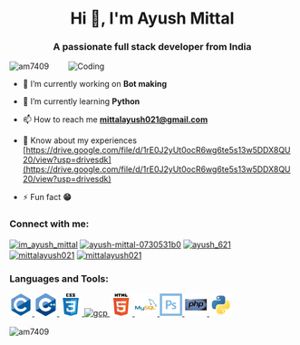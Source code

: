
<h1 align="center">Hi 👋, I'm Ayush Mittal</h1>
<h3 align="center">A passionate full stack developer from India</h3>
<img align="right" alt="Coding" width="400" src="https://user-images.githubusercontent.com/55389276/140866485-8fb1c876-9a8f-4d6a-98dc-08c4981eaf70.gif">
<p align="left"> <img src="https://komarev.com/ghpvc/?username=am7409&label=Profile%20views&color=0e75b6&style=flat" alt="am7409" /> </p>

- 🔭 I’m currently working on **Bot making**

- 🌱 I’m currently learning **Python**

- 📫 How to reach me **mittalayush021@gmail.com**

- 📄 Know about my experiences [https://drive.google.com/file/d/1rE0J2yUt0ocR6wg6te5s13w5DDX8QU20/view?usp=drivesdk](https://drive.google.com/file/d/1rE0J2yUt0ocR6wg6te5s13w5DDX8QU20/view?usp=drivesdk)

- ⚡ Fun fact **😁**

<h3 align="left">Connect with me:</h3>
<p align="left">
<a href="https://twitter.com/im_ayush_mittal" target="blank"><img align="center" src="https://raw.githubusercontent.com/rahuldkjain/github-profile-readme-generator/master/src/images/icons/Social/twitter.svg" alt="im_ayush_mittal" height="30" width="40" /></a>
  <a href="https://linkedin.com/in/ayush-mittal-0730531b0" target="blank"><img align="center" src="https://raw.githubusercontent.com/rahuldkjain/github-profile-readme-generator/master/src/images/icons/Social/linked-in-alt.svg" alt="ayush-mittal-0730531b0" height="30" width="40" /></a>
<a href="https://www.codechef.com/users/ayush_621" target="blank"><img align="center" src="https://cdn.jsdelivr.net/npm/simple-icons@3.1.0/icons/codechef.svg" alt="ayush_621" height="30" width="40" /></a>
<a href="https://www.leetcode.com/mittalayush021" target="blank"><img align="center" src="https://raw.githubusercontent.com/rahuldkjain/github-profile-readme-generator/master/src/images/icons/Social/leet-code.svg" alt="mittalayush021" height="30" width="40" /></a>
<a href="https://auth.geeksforgeeks.org/user/mittalayush021" target="blank"><img align="center" src="https://raw.githubusercontent.com/rahuldkjain/github-profile-readme-generator/master/src/images/icons/Social/geeks-for-geeks.svg" alt="mittalayush021" height="30" width="40" /></a>
</p>

<h3 align="left">Languages and Tools:</h3>
<p align="left"> <a href="https://www.cprogramming.com/" target="_blank" rel="noreferrer"> <img src="https://raw.githubusercontent.com/devicons/devicon/master/icons/c/c-original.svg" alt="c" width="40" height="40"/> </a> <a href="https://www.w3schools.com/cpp/" target="_blank" rel="noreferrer"> <img src="https://raw.githubusercontent.com/devicons/devicon/master/icons/cplusplus/cplusplus-original.svg" alt="cplusplus" width="40" height="40"/> </a> <a href="https://www.w3schools.com/css/" target="_blank" rel="noreferrer"> <img src="https://raw.githubusercontent.com/devicons/devicon/master/icons/css3/css3-original-wordmark.svg" alt="css3" width="40" height="40"/> </a> <a href="https://cloud.google.com" target="_blank" rel="noreferrer"> <img src="https://www.vectorlogo.zone/logos/google_cloud/google_cloud-icon.svg" alt="gcp" width="40" height="40"/> </a> <a href="https://www.w3.org/html/" target="_blank" rel="noreferrer"> <img src="https://raw.githubusercontent.com/devicons/devicon/master/icons/html5/html5-original-wordmark.svg" alt="html5" width="40" height="40"/> </a> <a href="https://www.mysql.com/" target="_blank" rel="noreferrer"> <img src="https://raw.githubusercontent.com/devicons/devicon/master/icons/mysql/mysql-original-wordmark.svg" alt="mysql" width="40" height="40"/> </a> <a href="https://www.photoshop.com/en" target="_blank" rel="noreferrer"> <img src="https://raw.githubusercontent.com/devicons/devicon/master/icons/photoshop/photoshop-line.svg" alt="photoshop" width="40" height="40"/> </a> <a href="https://www.php.net" target="_blank" rel="noreferrer"> <img src="https://raw.githubusercontent.com/devicons/devicon/master/icons/php/php-original.svg" alt="php" width="40" height="40"/> </a> <a href="https://www.python.org" target="_blank" rel="noreferrer"> <img src="https://raw.githubusercontent.com/devicons/devicon/master/icons/python/python-original.svg" alt="python" width="40" height="40"/> </a> </p>

<p><img align="center" src="https://github-readme-stats.vercel.app/api/top-langs?username=am7409&show_icons=true&locale=en&layout=compact" alt="am7409" /></p>
